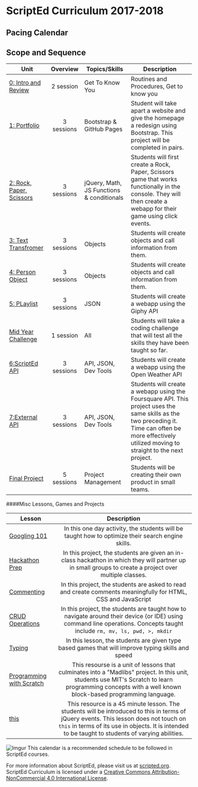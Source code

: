 # ScriptEd Curriculum 2017-2018

## Pacing Calendar

## Scope and Sequence

| Unit  | Overview | Topics/Skills | Description |
|-------|:-------:|------|--------------|
| [0: Intro and Review](units/unit0)|2 session | Get To Know You | Routines and Procedures, Get to know you |
| [1: Portfolio](units/unit1) | 3 sessions | Bootstrap & GitHub Pages| Student will take apart a website and give the homepage a redesign using Bootstrap. This project will be completed in pairs. |
| [2: Rock, Paper, Scissors](units/unit2) | 3 sessions | jQuery, Math, JS Functions & conditionals | Students will first create a Rock, Paper, Scissors game that works functionally in the console. They will then create a webapp for their game using click events.|
| [3: Text Transfromer](units/5-JSobjects) | 3 sessions | Objects| Students will create objects and call information from them. |
| [4: Person Object](units/5-JSobjects) | 3 sessions | Objects| Students will create objects and call information from them. |
| [5: PLaylist](units/6-giphyAPI) | 3 sessions |  JSON | Students will create a webapp using the Giphy API|
| [Mid Year Challenge](units/midYearChallenge) | 1 session | All| Students will take a coding challenge that will test all the skills they have been taught so far.|
| [6:ScriptEd  API](units/7-openWeatherAPI) | 3 sessions | API, JSON, Dev Tools| Students will create a webapp using the Open Weather API|
| [7:External API](units/opt-FoursquareAPI)| 3 sessions  | API, JSON, Dev Tools| Students will create a webapp using the Foursquare API. This project uses the same skills as the two preceding it. Time can often be more effectively utilized moving to straight to the next project. |
| [Final Project](units/9-entrepreneur) | 5 sessions | Project Management| Students will be creating their own product in small teams. |

####Misc Lessons, Games and Projects

| Lesson | Description |
|-------|:-------:|
| [Googling 101](../miscLessons/googling101) | In this one day activity, the students will be taught how to optimize their search engine skills.|
|  [Hackathon Prep](https://docs.google.com/presentation/d/188SbubVsDb0FaDEQjokigsEAJ1Ucb1uVuJEqee819WE/edit?usp=sharing)  | In this project, the students are given an in-class hackathon in which they will partner up in small groups to create a project over multiple classes.| 
|  [Commenting](https://docs.google.com/presentation/d/1s7hDP4IZSXYTwa2vAKLHgzXgZW0gDpCPHp6JK3nqczo/edit?usp=sharing)  | In this project, the students are asked to read and create comments meaningfully for HTML, CSS and JavaScript|
|  [CRUD Operations](../miscLessons/commandLine)  | In this project, the students are taught how to navigate around their device (or IDE) using command line operations. Concepts taught include `rm, mv, ls, pwd, >, mkdir` |
|  [Typing](https://docs.google.com/presentation/d/18-1xt6VBbh5WM6afUbYJOWO2Gd9hgTaMFhZOz6gV6qc/edit?usp=sharing)  | In this lesson, the students are given type based games that will improve typing skills and speed|
|  [Programming with Scratch](../miscLessons/scratchUnit)  | This resourse is a unit of lessons that culminates into a "Madlibs" project. In this unit, students use MIT's Scratch to learn programming concepts with a well known block-based programming language.|   
|  [this](../miscLessons/this)  | This resource is a 45 minute lesson. The students will be introduced to this in terms of jQuery events. This lesson does not touch on `this` in terms of its use in objects. It is intended to be taught to students of varying abilities.|  

![Imgur](http://i.imgur.com/auYe4DE.png)
This calendar is a recommended schedule to be followed in ScriptEd courses.

For more information about ScriptEd, please visit us at [scripted.org](https://www.scripted.org). 
<br>
ScriptEd Curriculum is licensed under a <a rel="license" href="http://creativecommons.org/licenses/by-nc/4.0/">Creative Commons Attribution-NonCommercial 4.0 International License</a>. 
